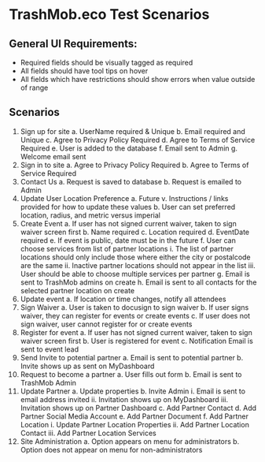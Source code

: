 # TrashMob.eco Test Scenarios


## General UI Requirements:

- Required fields should be visually tagged as required
- All fields should have tool tips on hover
- All fields which have restrictions should show errors when value outside of range

## Scenarios

1. Sign up for site
    a. UserName required & Unique
    b. Email required and Unique
    c. Agree to Privacy Policy Required
    d. Agree to Terms of Service Required
    e. User is added to the database
    f. Email sent to Admin
    g. Welcome email sent
2. Sign in to site
    a. Agree to Privacy Policy Required
    b. Agree to Terms of Service Required
3. Contact Us
    a. Request is saved to database
    b. Request is emailed to Admin
4. Update User Location Preference
    a. Future
        v. Instructions / links provided for how to update these values
    b. User can set preferred location, radius, and metric versus imperial
5. Create Event
    a. If user has not signed current waiver, taken to sign waiver screen first
    b. Name required
    c. Location required
    d. EventDate required
    e. If event is public, date must be in the future
    f. User can choose services from list of partner locations
        i. The list of partner locations should only include those where either the city or postalcode are the same
        ii. Inactive partner locations should not appear in the list
        iii. User should be able to choose multiple services per partner
    g. Email is sent to TrashMob admins on create
    h. Email is sent to all contacts for the selected partner location on create
6. Update event
    a. If location or time changes, notify all attendees
7. Sign Waiver
    a. User is taken to docusign to sign waiver
    b. If user signs waiver, they can register for events or create events
    c. If user does not sign waiver, user cannot register for or create events
8. Register for event
    a. If user has not signed current waiver, taken to sign waiver screen first
    b. User is registered for event
    c. Notification Email is sent to event lead
9. Send Invite to potential partner
    a. Email is sent to potential partner
    b. Invite shows up as sent on MyDashboard
10. Request to become a partner
    a. User fills out form
    b. Email is sent to TrashMob Admin
11. Update Partner
    a. Update properties
    b. Invite Admin
        i. Email is sent to email address invited
        ii. Invitation shows up on MyDashboard
        iii. Invitation shows up on Partner Dashboard
    c. Add Partner Contact
    d. Add Partner Social Media Account
    e. Add Partner Document
    f. Add Partner Location
        i. Update Partner Location Properties
        ii. Add Partner Location Contact
        iii. Add Partner Location Services
12. Site Administration
    a. Option appears on menu for administrators
    b. Option does not appear on menu for non-administrators
